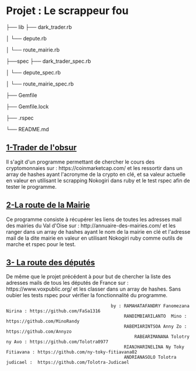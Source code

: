 

<h1>Projet : Le scrappeur fou</h1>


├── lib       	├── dark_trader.rb

│      		└── depute.rb

│		└── route_mairie.rb


├──spec 	├── dark_trader_spec.rb
		
│		└── depute_spec.rb

│		└── route_mairie_spec.rb


├── Gemfile

├── Gemfile.lock

├── .rspec

└── README.md 


<h2><u> 1-Trader de l'obsur </u></h2>

<p>Il s'agit d'un programme permettant de chercher le cours des cryptomonnaies sur : https://coinmarketcap.com/
et les ressortir dans un array de hashes ayant l'acronyme de la crypto en clé, et sa valeur actuelle en valeur en utilisant le scrapping Nokogiri dans ruby et le test rspec afin de tester le programme.</p>

<h2><u>2-La route de la Mairie</u></h2>

<p> Ce programme consiste à récupérer les liens de toutes les adresses mail des mairies du Val d'Oise sur : http://annuaire-des-mairies.com/
et les ranger dans un array de hashes ayant le nom de la mairie en clé et l'adresse mail de la dite mairie en valeur en utilisant Nokogiri ruby comme outils de marche et rspec pour le test.</p>


<h2><u>3- La route des députés</u></h2>

<p> De même que le projet précédent à pour but de chercher la liste des adresses mails de tous les députés de France sur : 
https://www.voxpublic.org/ et les classer dans un array de hashes. Sans oubier les tests rspec pour vérifier la fonctionnalité du programme. </p>



											by : RAMAHATAFANDRY Fanomezana Nirina : https://github.com/FaSa1316 
 											     RANDIMBIARILANTO  Mino : https://github.com/MinoRandy
 											     RABEMIARINTSOA Anny Zo : https://github.com/Annyzo
 										             RABEARIMANANA Tolotry ny Avo : https://github.com/Tolotra0977
 											     RIANJHARINELINA Ny Toky Fitiavana : https://github.com/ny-toky-fitiavana02
											     ANDRIANASOLO Tolotra judicael :  https://github.com/Tolotra-Judicael
